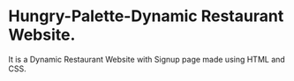 # Hungry-Palette-Dynamic Restaurant Website.
It is a Dynamic Restaurant Website with Signup page made using HTML and CSS.
